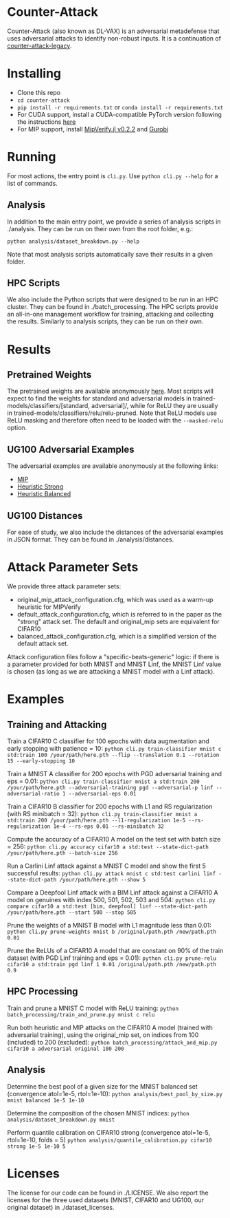 # Counter-Attack

Counter-Attack (also known as DL-VAX) is an adversarial metadefense that uses adversarial attacks to identify non-robust inputs.
It is a continuation of [counter-attack-legacy](https://github.com/samuelemarro/counter-attack-legacy).

# Installing

* Clone this repo
* `cd counter-attack`
* `pip install -r requirements.txt` or `conda install -r requirements.txt`
* For CUDA support, install a CUDA-compatible PyTorch version following the instructions [here](https://pytorch.org/get-started)
* For MIP support, install [MipVerify.jl v0.2.2](https://github.com/vtjeng/MIPVerify.jl) and [Gurobi](https://www.gurobi.com/)

# Running

For most actions, the entry point is `cli.py`. Use `python cli.py --help` for a list of commands.

## Analysis

In addition to the main entry point, we provide a series of analysis scripts in ./analysis.
They can be run on their own from the root folder, e.g.:
```
python analysis/dataset_breakdown.py --help
```

Note that most analysis scripts automatically save their results in a given folder.

## HPC Scripts

We also include the Python scripts that were designed to be run in an HPC cluster. They can be found in ./batch_processing. The HPC scripts provide an all-in-one management workflow for training, attacking and collecting the results. Similarly to analysis scripts, they can be run on their own.

# Results

## Pretrained Weights

The pretrained weights are available anonymously [here](https://figshare.com/s/09524a278aba9cbb7be0). Most scripts will expect to find the weights for standard and adversarial models in trained-models/classifiers/[standard, adversarial]/, while for ReLU they are usually in trained-models/classifiers/relu/relu-pruned. Note that ReLU models use ReLU masking and therefore often need to be loaded with the `--masked-relu` option.

## UG100 Adversarial Examples

The adversarial examples are available anonymously at the following links:
- [MIP](https://figshare.com/s/ae397c93470b4ac80bb4)
- [Heuristic Strong](https://figshare.com/s/b4841d9fa2d8e79af1d7)
- [Heuristic Balanced](https://figshare.com/s/17130277649b015f492d)

## UG100 Distances
For ease of study, we also include the distances of the adversarial examples in JSON format. They can be found in ./analysis/distances.

# Attack Parameter Sets
We provide three attack parameter sets:
- original_mip_attack_configuration.cfg, which was used as a warm-up heuristic for MIPVerify
- default_attack_configuration.cfg, which is referred to in the paper as the "strong" attack set.
The default and original_mip sets are equivalent for CIFAR10
- balanced_attack_configuration.cfg, which is a simplified version of the default attack set.

Attack configuration files follow a "specific-beats-generic" logic: if there is a parameter provided for both MNIST and MNIST Linf, the MNIST Linf value is chosen (as long as we are attacking a MNIST model with a Linf attack).

# Examples

## Training and Attacking

Train a CIFAR10 C classifier for 100 epochs with data augmentation and early stopping with patience = 10:
```python cli.py train-classifier mnist c std:train 100 /your/path/here.pth --flip --translation 0.1 --rotation 15 --early-stopping 10```

Train a MNIST A classifier for 200 epochs with PGD adversarial training and eps = 0.01:
```python cli.py train-classifier mnist a std:train 200 /your/path/here.pth --adversarial-training pgd --adversarial-p linf --adversarial-ratio 1 --adversarial-eps 0.01```

Train a CIFAR10 B classifier for 200 epochs with L1 and RS regularization (with RS minibatch = 32):
```python cli.py train-classifier mnist a std:train 200 /your/path/here.pth --l1-regularization 1e-5 --rs-regularization 1e-4 --rs-eps 0.01 --rs-minibatch 32```

Compute the accuracy of a CIFAR10 A model on the test set with batch size = 256:
```python cli.py accuracy cifar10 a std:test --state-dict-path /your/path/here.pth --batch-size 256```

Run a Carlini Linf attack against a MNIST C model and show the first 5 successful results:
```python cli.py attack mnist c std:test carlini linf --state-dict-path /your/path/here.pth --show 5```

Compare a Deepfool Linf attack with a BIM Linf attack against a CIFAR10 A model on genuines with index 500, 501, 502, 503 and 504:
```python cli.py compare cifar10 a std:test [bim, deepfool] linf --state-dict-path /your/path/here.pth --start 500 --stop 505```

Prune the weights of a MNIST B model with L1 magnitude less than 0.01:
```python cli.py prune-weights mnist b /original/path.pth /new/path.pth 0.01```

Prune the ReLUs of a CIFAR10 A model that are constant on 90% of the train dataset (with PGD Linf training and eps = 0.01):
```python cli.py prune-relu cifar10 a std:train pgd linf 1 0.01 /original/path.pth /new/path.pth 0.9```

## HPC Processing

Train and prune a MNIST C model with ReLU training:
```python batch_processing/train_and_prune.py mnist c relu```

Run both heuristic and MIP attacks on the CIFAR10 A model (trained with adversarial training), using the original_mip set, on indices from 100 (included) to 200 (excluded):
```python batch_processing/attack_and_mip.py cifar10 a adversarial original 100 200```

## Analysis

Determine the best pool of a given size for the MNIST balanced set (convergence atol=1e-5, rtol=1e-10):
```python analysis/best_pool_by_size.py mnist balanced 1e-5 1e-10```

Determine the composition of the chosen MNIST indices:
```python analysis/dataset_breakdown.py mnist```

Perform quantile calibration on CIFAR10 strong (convergence atol=1e-5, rtol=1e-10, folds = 5)
```python analysis/quantile_calibration.py cifar10 strong 1e-5 1e-10 5```

# Licenses

The license for our code can be found in ./LICENSE. We also report the licenses for the three used datasets (MNIST, CIFAR10 and UG100, our original dataset) in ./dataset_licenses.